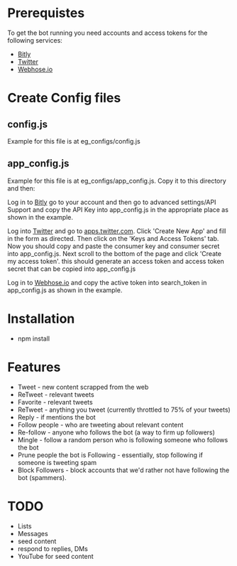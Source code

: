 Prerequistes
=======
To get the bot running you need accounts and access tokens for the following services:
* [Bitly](bit.ly)
* [Twitter](www.twitter.com)
* [Webhose.io](www.webhose.io)

Create Config files
=======
## config.js
Example for this file is at eg_configs/config.js

## app_config.js
Example for this file is at eg_configs/app_config.js. Copy it to this directory and then:

Log in to [Bitly](bit.ly) go to your account and then go to advanced settings/API Support and copy the API Key into app_config.js in the appropriate place as shown in the example.

Log into [Twitter](www.twitter.com) and go to [apps.twitter.com](https://apps.twitter.com/). Click 'Create New App' and fill in the form as directed. Then click on the 'Keys and Access Tokens' tab. Now you should copy and paste the consumer key and consumer secret into app_config.js. Next scroll to the bottom of the page and click 'Create my access token'. this should generate an access token and access token secret that can be copied into app_config.js

Log in to [Webhose.io](www.webhose.io/dashboard) and copy the active token into search_token in app_config.js as shown in the example.

Installation
=======
* npm install

Features
=======
* Tweet - new content scrapped from the web
* ReTweet - relevant tweets
* Favorite - relevant tweets
* ReTweet - anything you tweet (currently throttled to 75% of your tweets)
* Reply - if mentions the bot
* Follow people - who are tweeting about relevant content
* Re-follow - anyone who follows the bot (a way to firm up followers)
* Mingle - follow a random person who is following someone who follows the bot
* Prune people the bot is Following - essentially, stop following if someone is tweeting spam
* Block Followers - block accounts that we'd rather not have following the bot (spammers).

TODO
=======
* Lists
* Messages
* seed content
* respond to replies, DMs
* YouTube for seed content
